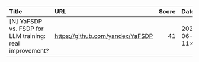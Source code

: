 | Title                                                   | URL                              |   Score | Date                |
|:--------------------------------------------------------|:---------------------------------|--------:|:--------------------|
| [N] YaFSDP vs. FSDP for LLM training: real improvement? | https://github.com/yandex/YaFSDP |      41 | 2024-06-11 11:41:55 |